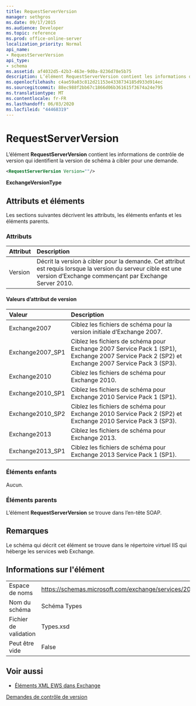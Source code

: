 ```yaml
---
title: RequestServerVersion
manager: sethgros
ms.date: 09/17/2015
ms.audience: Developer
ms.topic: reference
ms.prod: office-online-server
localization_priority: Normal
api_name:
- RequestServerVersion
api_type:
- schema
ms.assetid: af4032d5-42b3-463e-9d0a-8236d78e5b75
description: L’élément RequestServerVersion contient les informations de contrôle de version qui identifient la version de schéma à cibler pour une demande.
ms.openlocfilehash: c4ae59a03c812d21153e4338734185d933d914ec
ms.sourcegitcommit: 88ec988f2bb67c1866d06b361615f3674a24e795
ms.translationtype: MT
ms.contentlocale: fr-FR
ms.lasthandoff: 06/03/2020
ms.locfileid: "44468319"
---
```

# <a name="requestserverversion"></a>RequestServerVersion

L’élément **RequestServerVersion** contient les informations de contrôle de version qui identifient la version de schéma à cibler pour une demande. 
  
```XML
<RequestServerVersion Version=""/>
```

 **ExchangeVersionType**
## <a name="attributes-and-elements"></a>Attributs et éléments

Les sections suivantes décrivent les attributs, les éléments enfants et les éléments parents.
  
### <a name="attributes"></a>Attributs

|**Attribut**|**Description**|
|:-----|:-----|
|Version  <br/> |Décrit la version à cibler pour la demande. Cet attribut est requis lorsque la version du serveur cible est une version d’Exchange commençant par Exchange Server 2010.  <br/> |
   
#### <a name="version-attribute-values"></a>Valeurs d’attribut de version

|**Valeur**|**Description**|
|:-----|:-----|
|Exchange2007  <br/> |Ciblez les fichiers de schéma pour la version initiale d’Exchange 2007.  <br/> |
|Exchange2007_SP1  <br/> |Ciblez les fichiers de schéma pour Exchange 2007 Service Pack 1 (SP1), Exchange 2007 Service Pack 2 (SP2) et Exchange 2007 Service Pack 3 (SP3).  <br/> |
|Exchange2010  <br/> |Ciblez les fichiers de schéma pour Exchange 2010.  <br/> |
|Exchange2010_SP1  <br/> |Ciblez les fichiers de schéma pour Exchange 2010 Service Pack 1 (SP1).  <br/> |
|Exchange2010_SP2  <br/> |Ciblez les fichiers de schéma pour Exchange 2010 Service Pack 2 (SP2) et Exchange 2010 Service Pack 3 (SP3).  <br/> |
|Exchange2013  <br/> |Ciblez les fichiers de schéma pour Exchange 2013.  <br/> |
|Exchange2013_SP1  <br/> |Ciblez les fichiers de schéma pour Exchange 2013 Service Pack 1 (SP1).  <br/> |
   
### <a name="child-elements"></a>Éléments enfants

Aucun.
  
### <a name="parent-elements"></a>Éléments parents

L’élément **RequestServerVersion** se trouve dans l’en-tête SOAP. 
  
## <a name="remarks"></a>Remarques

Le schéma qui décrit cet élément se trouve dans le répertoire virtuel IIS qui héberge les services web Exchange.
  
## <a name="element-information"></a>Informations sur l'élément

|||
|:-----|:-----|
|Espace de noms  <br/> |https://schemas.microsoft.com/exchange/services/2006/types  <br/> |
|Nom du schéma  <br/> |Schéma Types  <br/> |
|Fichier de validation  <br/> |Types.xsd  <br/> |
|Peut être vide  <br/> |False  <br/> |
   
## <a name="see-also"></a>Voir aussi



- [Éléments XML EWS dans Exchange](ews-xml-elements-in-exchange.md)


[Demandes de contrôle de version](https://msdn.microsoft.com/library/76877b0a-d2e5-4c74-9295-7b445a41d46a%28Office.15%29.aspx)

